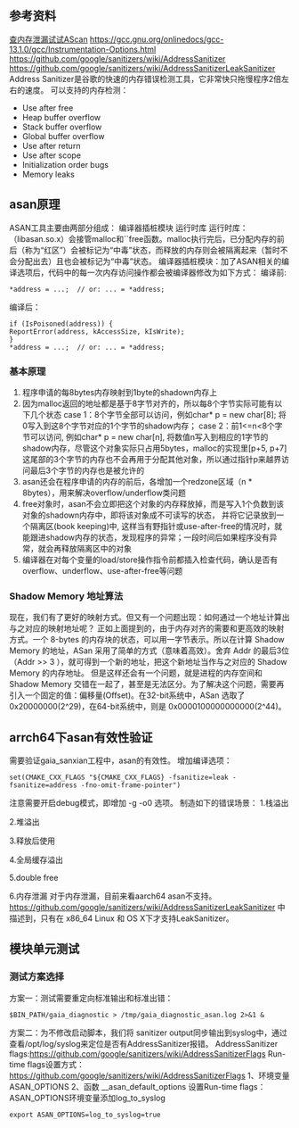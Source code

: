 ## 参考资料
[查内存泄漏试试AScan](https://www.jianshu.com/p/9e85345e500b)
https://gcc.gnu.org/onlinedocs/gcc-13.1.0/gcc/Instrumentation-Options.html
https://github.com/google/sanitizers/wiki/AddressSanitizer
https://github.com/google/sanitizers/wiki/AddressSanitizerLeakSanitizer
Address Sanitizer是谷歌的快速的内存错误检测工具，它非常快只拖慢程序2倍左右的速度。
可以支持的内存检测：
* Use after free
* Heap buffer overflow
* Stack buffer overflow
* Global buffer overflow
* Use after return
* Use after scope
* Initialization order bugs
* Memory leaks
## asan原理
ASAN工具主要由两部分组成：
编译器插桩模块
运行时库
运行时库：（libasan.so.x）会接管malloc和``free函数。malloc执行完后，已分配内存的前后（称为“红区”）会被标记为“中毒”状态，而释放的内存则会被隔离起来（暂时不会分配出去）且也会被标记为“中毒”状态。
编译器插桩模块：加了ASAN相关的编译选项后，代码中的每一次内存访问操作都会被编译器修改为如下方式：
编译前:
```
*address = ...;  // or: ... = *address;
```
编译后：
```
if (IsPoisoned(address)) {
ReportError(address, kAccessSize, kIsWrite);
}
*address = ...;  // or: ... = *address;
```
### 基本原理
1. 程序申请的每8bytes内存映射到1byte的shadown内存上
2. 因为malloc返回的地址都是基于8字节对齐的，所以每8个字节实际可能有以下几个状态
case 1：8个字节全部可以访问，例如char* p = new char[8]; 将0写入到这8个字节对应的1个字节的shadow内存；
case 2：前1<=n<8个字节可以访问, 例如char* p = new char[n], 将数值n写入到相应的1字节的shadow内存，尽管这个对象实际只占用5bytes，malloc的实现里[p+5, p+7]这尾部的3个字节的内存也不会再用于分配其他对象，所以通过指针p来越界访问最后3个字节的内存也是被允许的
3. asan还会在程序申请的内存的前后，各增加一个redzone区域（n * 8bytes），用来解决overflow/underflow类问题
4. free对象时，asan不会立即把这个对象的内存释放掉，而是写入1个负数到该对象的shadown内存中，即将该对象成不可读写的状态， 并将它记录放到一个隔离区(book keeping)中, 这样当有野指针或use-after-free的情况时，就能跟进shadow内存的状态，发现程序的异常；一段时间后如果程序没有异常，就会再释放隔离区中的对象
5. 编译器在对每个变量的load/store操作指令前都插入检查代码，确认是否有overflow、underflow、use-after-free等问题
### Shadow Memory 地址算法
现在，我们有了更好的映射方式。但又有一个问题出现：如何通过一个地址计算出与之对应的映射地址呢？
正如上面提到的，由于内存对齐的需要和更高效的映射方式。一个 8-bytes 的内存块的状态，可以用一字节表示。所以在计算 Shadow Memory 的地址，ASan 采用了简单的方式（意味着高效）。舍弃 Addr 的最后3位（Addr >> 3 ），就可得到一个新的地址，把这个新地址当作与之对应的 Shadow Memory 的内存地址。
但是这样还会有一个问题，就是进程的内存空间和 Shadow Memory 交错在一起了，甚至是无法区分。为了解决这个问题，需要再引入一个固定的值：偏移量(Offset)。在32-bit系统中，ASan 选取了 0x20000000(2^29)，在64-bit系统中，则是 0x0000100000000000(2^44)。
## arrch64下asan有效性验证
需要验证gaia_sanxian工程中，asan的有效性。
增加编译选项：
```
set(CMAKE_CXX_FLAGS "${CMAKE_CXX_FLAGS} -fsanitize=leak -fsanitize=address -fno-omit-frame-pointer")
```
注意需要开启debug模式，即增加 -g -o0 选项。
制造如下的错误场景：
1.栈溢出

2.堆溢出

3.释放后使用

4.全局缓存溢出

5.double free

6.内存泄漏
对于内存泄漏，目前来看aarch64 asan不支持。
https://github.com/google/sanitizers/wiki/AddressSanitizerLeakSanitizer 中描述到，只有在 x86_64 Linux 和 OS X下才支持LeakSanitizer。
## 模块单元测试
### 测试方案选择

方案一：测试需要重定向标准输出和标准出错：
```
$BIN_PATH/gaia_diagnostic > /tmp/gaia_diagnostic_asan.log 2>&1 &
```

方案二：为不修改启动脚本，我们将 sanitizer output同步输出到syslog中，通过查看/opt/log/syslog来定位是否有AddressSanitizer报错。
AddressSanitizer flags:https://github.com/google/sanitizers/wiki/AddressSanitizerFlags
Run-time flags设置方式：https://github.com/google/sanitizers/wiki/AddressSanitizerFlags
1、环境变量 ASAN_OPTIONS
2、函数 __asan_default_options
设置Run-time flags：ASAN_OPTIONS环境变量添加log_to_syslog

```
export ASAN_OPTIONS=log_to_syslog=true
```